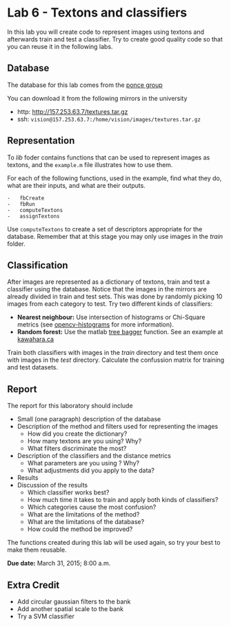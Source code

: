 # Lab 6 - Textons and classifiers

In this lab you will create code to represent images using textons and afterwards train and test a classifier. 
Try to create good quality code so that you can reuse it in the following labs.

## Database

The database for this lab comes from the [ponce group](http://www-cvr.ai.uiuc.edu/ponce_grp/data/)

You can download it from the following mirrors in the university

-   http: http://157.253.63.7/textures.tar.gz
-   ssh: ``vision@157.253.63.7:/home/vision/images/textures.tar.gz``

    
## Representation

To *lib* foder contains functions that can be used to represent images as textons, and
the ``example.m`` file illustrates how to use them. 

For each of the following functions, used in the example, find what they do, what are their inputs, and what are their outputs.

    -   fbCreate
    -   fbRun
    -   computeTextons
    -   assignTextons

Use ``computeTextons`` to create a set of descriptors appropriate for the database. Remember that at this stage you may only use images in the *train* folder.
    
## Classification

After images are represented as a dictionary of textons, train and test a classifier using the database. Notice that the images in the mirrors are already divided in train and test sets. This was done by randomly picking 10 images from each category to test. Try two different kinds of classifiers:

-   **Nearest neighbour:** Use intersection of histograms or Chi-Square metrics (see [opencv-histograms](http://docs.opencv.org/modules/imgproc/doc/histograms.html#comparehist) 
    for more information).
-   **Random forest:** Use the matlab [tree bagger](http://www.mathworks.com/help/stats/treebagger.html) function. See an example at [kawahara.ca](http://kawahara.ca/matlab-treebagger-example/)

Train both classifiers with images in the *train* directory and test them once with images in the *test* directory. Calculate the confussion matrix for training and test datasets. 

## Report

The report for this laboratory should include

-   Small (one paragraph) description of the database
-   Description of the method and filters used for representing the images
    -   How did you create the dictionary?
    -   How many textons are you using? Why?
    -   What filters discriminate the most?
-   Description of the classifiers and the distance metrics
    -   What parameters are you using ? Why?
    -   What adjustments did you apply to the data?
-   Results
-   Discussion of the results
    -   Which classifier works best?
    -   How much time it takes to train and apply both kinds of classifiers?
    -   Which categories cause the most confusion?
    -   What are the limitations of the method?
    -   What are the limitations of the database?
    -   How could the method be improved?

The functions created during this lab will be used again, so try your best to make them reusable.         

**Due date:** March 31, 2015; 8:00 a.m.

## Extra Credit

- Add circular gaussian filters to the bank
- Add another spatial scale to the bank
- Try a SVM classifier

